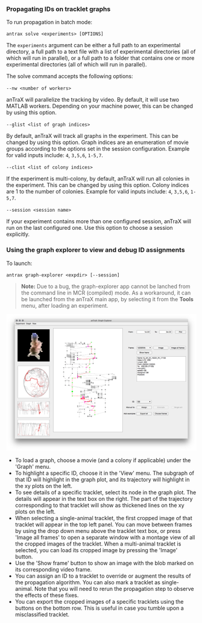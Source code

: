 
### Propagating IDs on tracklet graphs

To run propagation in batch mode:

```console
antrax solve <experiments> [OPTIONS]
```

The `experiments` argument can be either a full path to an experimental directory, a full path to a text file with a list of experimental directories (all of which will run in parallel), or a full path to a folder that contains one or more experimental directories (all of which will run in parallel).


The solve command accepts the following options:

`--nw <number of workers>`

anTraX will parallelize the tracking by video. By default, it will use two MATLAB workers. Depending on your machine power, this can be changed by using this option. 

`--glist <list of graph indices>`

By default, anTraX will track all graphs in the experiment. This can be changed by using this option. Graph indices are an enumeration of movie groups according to the options set in the session configuration. Example for valid inputs include: `4`, `3,5,6`, `1-5,7`.

`--clist <list of colony indices>`

If the experiment is multi-colony, by default, anTraX will run all colonies in the experiment. This can be changed by using this option. Colony indices are 1 to the number of colonies. Example for valid inputs include: `4`, `3,5,6`, `1-5,7`.


`--session <session name>`

If your experiment contains more than one configured session, anTraX will run on the last configured one. Use this option to choose a session explicitly.


### Using the graph explorer to view and debug ID assignments

To launch:

```console
antrax graph-explorer <expdir> [--session]
```

> **Note:** Due to a bug, the graph-explorer app cannot be lanched from the command line in MCR (compiled) mode. As a workaround, it can be launched from the anTraX main app, by selecting it from the **Tools** menu, after loading an experiment. 

![Graph Explorer](images/graph-explorer1.png)

* To load a graph, choose a movie (and a colony if applicable) under the 'Graph' menu.
* To highlight a specific ID, choose it in the 'View' menu. The subgraph of that ID will highlight in the graph plot, and its trajectory will highlight in the xy plots on the left.
* To see details of a specific tracklet, select its node in the graph plot. The details will appear in the text box on the right. The part of the trajectory corresponding to that tracklet will show as thickened lines on the xy plots on the left.
* When selecting a single-animal tracklet, the first cropped image of that tracklet will appear in the top left panel. You can move between frames by using the drop down menu above the tracklet text box, or press 'Image all frames' to open a separate window with a montage view of all the cropped images of the tracklet. When a multi-animal tracklet is selected, you can load its cropped image by pressing the 'Image' button.
* Use the 'Show frame' button to show an image with the blob marked on its corresponding video frame.
* You can assign an ID to a tracklet to override or augment the results of the propagation algorithm. You can also mark a tracklet as single-animal. Note that you will need to rerun the propagation step to observe the effects of these fixes.
* You can export the cropped images of a specific tracklets using the buttons on the bottom row. This is useful in case you tumble upon a misclassified tracklet.